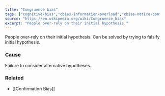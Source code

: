 ```yaml
---
title: "Congruence bias"
tags: ["cognitive-bias","cbias-information-overload","cbias-notice-confirmation"]
source: "https://en.wikipedia.org/wiki/Congruence_bias"
excerpt: "People over-rely on their initial hypothesis."
---
```


People over-rely on their initial hypothesis. Can be solved by trying to falsify initial hypothesis.

### Cause

Failure to consider alternative hypotheses.

### Related

- [[Confirmation Bias]]
